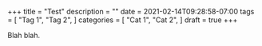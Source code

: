 +++
title = "Test"
description = ""
date = 2021-02-14T09:28:58-07:00
tags = [
    "Tag 1",
    "Tag 2",
]
categories = [
    "Cat 1",
    "Cat 2",
]
draft = true
+++

Blah blah.